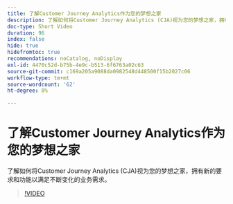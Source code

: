 ```yaml
---
title: 了解Customer Journey Analytics作为您的梦想之家
description: 了解如何将Customer Journey Analytics (CJA)视为您的梦想之家，拥有新的要求和功能以满足不断变化的业务需求。
doc-type: Short Video
duration: 96
index: false
hide: true
hidefromtoc: true
recommendations: noCatalog, noDisplay
exl-id: 4470c52d-b75b-4e9c-b513-6f6763a02c63
source-git-commit: c169a205a9088da0982548d448500f15b2027c06
workflow-type: tm+mt
source-wordcount: '62'
ht-degree: 0%

---
```


# 了解Customer Journey Analytics作为您的梦想之家

了解如何将Customer Journey Analytics (CJA)视为您的梦想之家，拥有新的要求和功能以满足不断变化的业务需求。

<!-- 62_S113_3442460_95_understanding-customer-journey-analytics-as-your-dream-home -->
>[!VIDEO](https://video.tv.adobe.com/v/3462978/?learn=on&enablevpops=true&captions=chi_hans)
